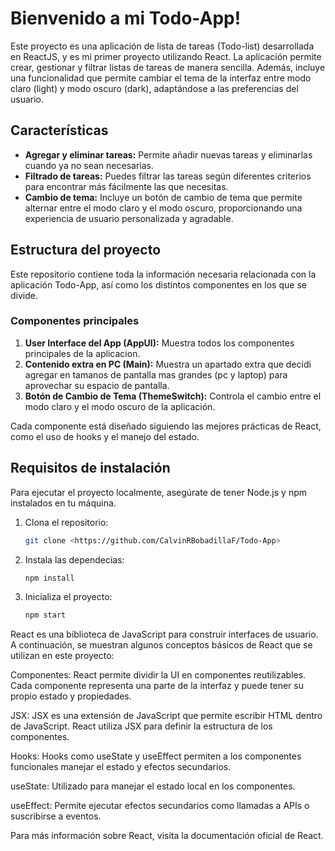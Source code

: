 # Bienvenido a mi Todo-App!

Este proyecto es una aplicación de lista de tareas (Todo-list) desarrollada en ReactJS, y es mi primer proyecto utilizando React. La aplicación permite crear, gestionar y filtrar listas de tareas de manera sencilla. Además, incluye una funcionalidad que permite cambiar el tema de la interfaz entre modo claro (light) y modo oscuro (dark), adaptándose a las preferencias del usuario.

## Características
- **Agregar y eliminar tareas:** Permite añadir nuevas tareas y eliminarlas cuando ya no sean necesarias.
- **Filtrado de tareas:** Puedes filtrar las tareas según diferentes criterios para encontrar más fácilmente las que necesitas.
- **Cambio de tema:** Incluye un botón de cambio de tema que permite alternar entre el modo claro y el modo oscuro, proporcionando una experiencia de usuario personalizada y agradable.
  
## Estructura del proyecto
Este repositorio contiene toda la información necesaria relacionada con la aplicación Todo-App, así como los distintos componentes en los que se divide.

### Componentes principales
1. **User Interface del App (AppUI):** Muestra todos los componentes principales de la aplicacion.
2. **Contenido extra en PC (Main):** Muestra un apartado extra que decidi agregar en tamanos de pantalla mas grandes (pc y laptop) para aprovechar su espacio de pantalla.
3. **Botón de Cambio de Tema (ThemeSwitch):** Controla el cambio entre el modo claro y el modo oscuro de la aplicación.

Cada componente está diseñado siguiendo las mejores prácticas de React, como el uso de hooks y el manejo del estado.

## Requisitos de instalación
Para ejecutar el proyecto localmente, asegúrate de tener Node.js y npm instalados en tu máquina.

1. Clona el repositorio:
   ```bash
   git clone <https://github.com/CalvinRBobadillaF/Todo-App>
   
2. Instala las dependecias:
   ```bash
   npm install
3. Inicializa el proyecto:
   ```bash
   npm start

React es una biblioteca de JavaScript para construir interfaces de usuario. A continuación, se muestran algunos conceptos básicos de React que se utilizan en este proyecto:

Componentes: React permite dividir la UI en componentes reutilizables. Cada componente representa una parte de la interfaz y puede tener su propio estado y propiedades.

JSX: JSX es una extensión de JavaScript que permite escribir HTML dentro de JavaScript. React utiliza JSX para definir la estructura de los componentes.

Hooks: Hooks como useState y useEffect permiten a los componentes funcionales manejar el estado y efectos secundarios.

useState: Utilizado para manejar el estado local en los componentes.

useEffect: Permite ejecutar efectos secundarios como llamadas a APIs o suscribirse a eventos.

Para más información sobre React, visita la documentación oficial de React.



